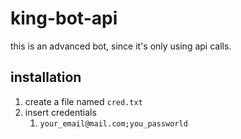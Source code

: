 # king-bot-api

this is an advanced bot, since it's only using api calls.  

## installation

1. create a file named `cred.txt`
2. insert credentials
	1. `your_email@mail.com;you_passworld`
